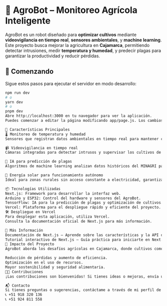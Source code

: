 # 🤖 AgroBot – Monitoreo Agrícola Inteligente

AgroBot es un robot diseñado para **optimizar cultivos** mediante **videovigilancia en tiempo real**, **sensores ambientales**, y **machine learning**. Este proyecto busca mejorar la agricultura en **Cajamarca**, permitiendo detectar intrusiones, medir **temperatura y humedad**, y predecir plagas para garantizar la productividad y reducir pérdidas.

## 🚀 Comenzando

Sigue estos pasos para ejecutar el servidor en modo desarrollo:

```bash
npm run dev  
# o  
yarn dev  
# o  
pnpm dev  
Abre http://localhost:3000 en tu navegador para ver la aplicación.
Puedes comenzar a editar la página modificando app/page.js. Los cambios se aplicarán automáticamente.

🌱 Características Principales
🌡️ Monitoreo de temperatura y humedad
Sensores que registran datos ambientales en tiempo real para mantener condiciones óptimas en los cultivos.

📹 Videovigilancia en tiempo real
Cámaras integradas para detectar intrusos y supervisar los cultivos de manera continua.

🧠 IA para predicción de plagas
Algoritmos de machine learning analizan datos históricos del MINAGRI para anticipar y prevenir plagas.

🔋 Energía solar para funcionamiento autónomo
Ideal para zonas rurales sin acceso constante a electricidad, garantizando operación continua del robot.

📦 Tecnologías Utilizadas
Next.js: Framework para desarrollar la interfaz web.
Arduino y ESP32: Control del hardware y sensores del AgroBot.
TensorFlow: IA para la predicción de plagas y optimización de cultivos.
Vercel: Plataforma para el despliegue rápido y eficiente del proyecto.
🛠️ Despliegue en Vercel
Para desplegar esta aplicación, utiliza Vercel.
Consulta la documentación oficial de Next.js para más información.

📖 Más Información
Documentación de Next.js – Aprende sobre las características y la API de Next.js.
Tutorial interactivo de Next.js – Guía práctica para iniciarte en Next.js.
🎯 Impacto del Proyecto
AgroBot aborda los desafíos agrícolas en Cajamarca, donde cultivos como papa y café sufren pérdidas de 20% y 30% debido a plagas y condiciones ambientales. Con AgroBot se logra:

Reducción de pérdidas y aumento de eficiencia.
Optimización en el uso de recursos.
Mayor sostenibilidad y seguridad alimentaria.
🧑‍💻 Contribuciones
¡Las contribuciones son bienvenidas! Si tienes ideas o mejoras, envía un Pull Request para hacer que AgroBot sea aún más eficiente.

📬 Contacto
Si tienes preguntas o sugerencias, contáctame a través de mi perfil de GitHub.
📞 +51 918 320 136
📞 +51 924 811 558
